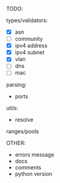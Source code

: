 TODO:

types/validators:

- [x] asn
- [ ] community
- [x] ipv4 address
- [x] ipv4 subnet
- [x] vlan
- [ ] dns
- [ ] mac

parsing:

- ports

utils:

- resolve

ranges/pools

OTHER:

- errors message
- docs
- comments
- python version

